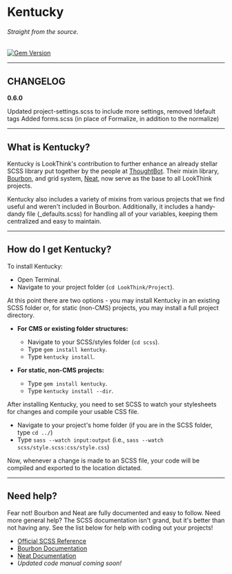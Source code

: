 # Kentucky
###### Straight from the source.

[![Gem Version](https://badge.fury.io/rb/kentucky.png)](http://badge.fury.io/rb/kentucky)

***

## CHANGELOG

**0.6.0**

Updated project-settings.scss to include more settings, removed !default tags
Added forms.scss (in place of Formalize, in addition to the normalize)


***

## What is Kentucky?
Kentucky is LookThink's contribution to further enhance an already stellar SCSS library put together by the people at [ThoughtBot](http://www.thoughtbot.com/). Their mixin library, [Bourbon](http://bourbon.io/), and grid system, [Neat](http://neat.bourbon.io/), now serve as the base to all LookThink projects.

Kentucky also includes a variety of mixins from various projects that we find useful and weren't included in Bourbon. Additionally, it includes a handy-dandy file (_defaults.scss) for handling all of your variables, keeping them centralized and easy to maintain.

***

## How do I get Kentucky?
To install Kentucky:

+ Open Terminal.
+ Navigate to your project folder (`cd LookThink/Project`).

At this point there are two options - you may install Kentucky in an existing SCSS folder or, for static (non-CMS) projects, you may install a full project directory.

+ **For CMS or existing folder structures:**
	+ Navigate to your SCSS/styles folder (`cd scss`).
	+ Type `gem install kentucky`.
	+ Type `kentucky install`.
		
+ **For static, non-CMS projects:**
	+ Type `gem install kentucky`.
	+ Type `kentucky install --dir`.
	
After installing Kentucky, you need to set SCSS to watch your stylesheets for changes and compile your usable CSS file.

+ Navigate to your project's home folder (if you are in the SCSS folder, type `cd ../`)
+ Type `sass --watch input:output` (i.e., `sass --watch scss/style.scss:css/style.css`)

Now, whenever a change is made to an SCSS file, your code will be compiled and exported to the location dictated.

***

## Need help?
Fear not! Bourbon and Neat are fully documented and easy to follow. Need more general help? The SCSS documentation isn't grand, but it's better than not having any. See the list below for help with coding out your projects!

+ [Official SCSS Reference](http://sass-lang.com/docs/yardoc/file.SASS_REFERENCE.html#)
+ [Bourbon Documentation](http://bourbon.io/docs/)
+ [Neat Documentation](http://neat.bourbon.io/docs/)
+ *Updated code manual coming soon!*
